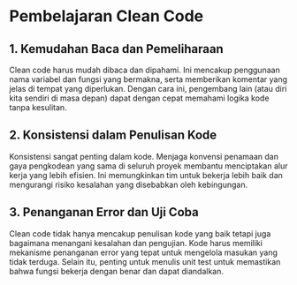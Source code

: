 # Pembelajaran Clean Code

## 1. Kemudahan Baca dan Pemeliharaan

Clean code harus mudah dibaca dan dipahami. Ini mencakup penggunaan nama variabel dan fungsi yang bermakna, serta memberikan komentar yang jelas di tempat yang diperlukan. Dengan cara ini, pengembang lain (atau diri kita sendiri di masa depan) dapat dengan cepat memahami logika kode tanpa kesulitan.

## 2. Konsistensi dalam Penulisan Kode

Konsistensi sangat penting dalam kode. Menjaga konvensi penamaan dan gaya pengkodean yang sama di seluruh proyek membantu menciptakan alur kerja yang lebih efisien. Ini memungkinkan tim untuk bekerja lebih baik dan mengurangi risiko kesalahan yang disebabkan oleh kebingungan.

## 3. Penanganan Error dan Uji Coba

Clean code tidak hanya mencakup penulisan kode yang baik tetapi juga bagaimana menangani kesalahan dan pengujian. Kode harus memiliki mekanisme penanganan error yang tepat untuk mengelola masukan yang tidak terduga. Selain itu, penting untuk menulis unit test untuk memastikan bahwa fungsi bekerja dengan benar dan dapat diandalkan.
